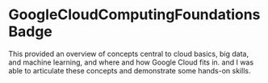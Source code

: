 # GoogleCloudComputingFoundationsBadge
This provided an overview of concepts central to cloud basics, big data, and machine learning, and where and how Google Cloud fits in. 
and I was able to articulate these concepts and demonstrate some hands-on skills.
